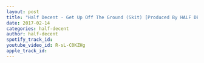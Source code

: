 ```yaml
---
layout: post
title: "Half Decent - Get Up Off The Ground (Skit) [Produced By HALF DECENT]"
date: 2017-02-14
categories: half-decent
author: half-decent
spotify_track_id: 
youtube_video_id: R-sL-C0KZHg
apple_track_id: 
---
```

